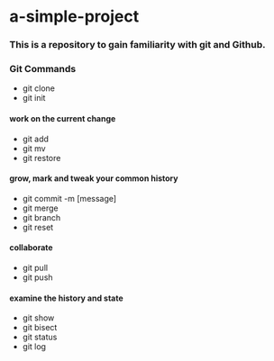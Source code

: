 # a-simple-project
### This is a repository to gain familiarity with git and Github.

### Git Commands
* git clone
* git init

#### work on the current change
* git add
* git mv
* git restore

#### grow, mark and tweak your common history
* git commit -m [message]
* git merge
* git branch
* git reset

#### collaborate
* git pull
* git push

#### examine the history and state
* git show
* git bisect
* git status
* git log
####